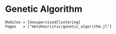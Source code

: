 # Genetic Algorithm

```@autodocs
Modules = [UnsupervisedClustering]
Pages   = ["metaheuristic/genetic_algorithm.jl"]
```
